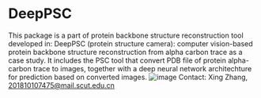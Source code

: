 # DeepPSC
This package is a part of protein backbone structure reconstruction tool developed in: DeepPSC (protein structure camera): computer vision-based protein backbone structure reconstruction from alpha carbon trace as a case study.
It includes the PSC tool that convert PDB file of protein alpha-carbon trace to images, together with a deep neural network architechture for prediction based on converted images.
![image](http://github.com/EricZhangSCUT/DeepPSC/tree/main/image/DeepPSC.png)
Contact: Xing Zhang, 201810107475@mail.scut.edu.cn
